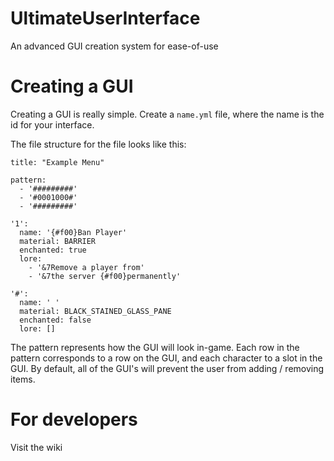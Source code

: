 # UltimateUserInterface
An advanced GUI creation system for ease-of-use

# Creating a GUI
Creating a GUI is really simple. Create a `name.yml` file, where the name is the id for your interface.

The file structure for the file looks like this:
```
title: "Example Menu"

pattern:
  - '#########'
  - '#0001000#'
  - '#########'

'1':
  name: '{#f00}Ban Player'
  material: BARRIER
  enchanted: true
  lore:
    - '&7Remove a player from'
    - '&7the server {#f00}permanently'

'#':
  name: ' '
  material: BLACK_STAINED_GLASS_PANE
  enchanted: false
  lore: []
```

The pattern represents how the GUI will look in-game. Each row in the pattern corresponds to a row on the GUI, and each character to a slot in the GUI.
By default, all of the GUI's will prevent the user from adding / removing items.

# For developers

Visit the wiki

